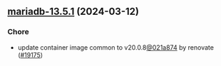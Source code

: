 

## [mariadb-13.5.1](https://github.com/truecharts/charts/compare/mariadb-13.5.0...mariadb-13.5.1) (2024-03-12)

### Chore



- update container image common to v20.0.8[@021a874](https://github.com/021a874) by renovate ([#19175](https://github.com/truecharts/charts/issues/19175))